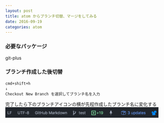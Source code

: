 ```yaml
---
layout: post
title: atom からブランチ切替、マージをしてみる
date: 2016-09-19
categories: atom
---
```


### 必要なパッケージ

git-plus

### ブランチ作成した後切替

```
cmd+shift+h
↓
Checkout New Branch を選択してブランチ名を入力
```

完了したら下のブランチアイコンの横が先程作成したブランチ名に変化する
![branch-icon](/static/img/posts/atomgit.png)
